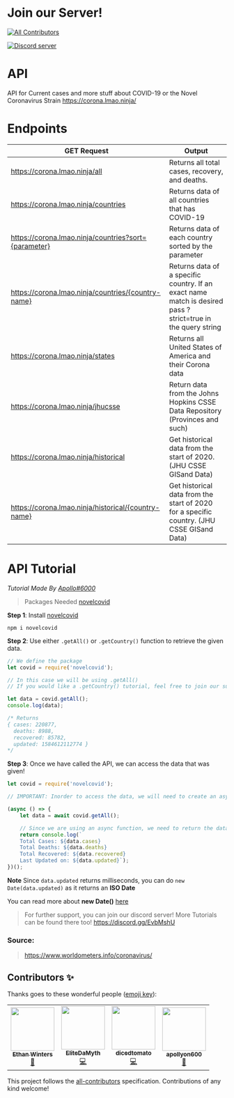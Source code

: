 # Join our Server!
<!-- ALL-CONTRIBUTORS-BADGE:START - Do not remove or modify this section -->
[![All Contributors](https://img.shields.io/badge/all_contributors-4-orange.svg?style=flat-square)](#contributors-)
<!-- ALL-CONTRIBUTORS-BADGE:END -->
[![Discord server](https://discordapp.com/api/guilds/689535536934813823/embed.png?style=banner4)](https://discord.gg/EvbMshU)

# API
API for Current cases and more stuff about COVID-19 or the Novel Coronavirus Strain
https://corona.lmao.ninja/

# Endpoints
|  GET Request  | Output  |
| ------------ | ------------ |
|  https://corona.lmao.ninja/all | Returns all total cases, recovery, and deaths. |
|  https://corona.lmao.ninja/countries | Returns data of all countries that has COVID-19 |
|  https://corona.lmao.ninja/countries?sort={parameter} | Returns data of each country sorted by the parameter |
|  https://corona.lmao.ninja/countries/{country-name} | Returns data of a specific country. If an exact name match is desired pass ?strict=true in the query string |
|  https://corona.lmao.ninja/states | Returns all United States of America and their Corona data |
|  https://corona.lmao.ninja/jhucsse | Return data from the Johns Hopkins CSSE Data Repository (Provinces and such) |
| https://corona.lmao.ninja/historical | Get historical data from the start of 2020. (JHU CSSE GISand Data) |
| https://corona.lmao.ninja/historical/{country-name} | Get historical data from the start of 2020 for a specific country. (JHU CSSE GISand Data) |
# API Tutorial
*Tutorial Made By [Apollo#6000](https://discord.gg/EvbMshU)*
> Packages Needed
> [novelcovid](https://www.npmjs.com/package/novelcovid)

**Step 1**:
Install [novelcovid](https://www.npmjs.com/package/novelcovid)
```
npm i novelcovid
```

**Step 2**:
Use either `.getAll()` or `.getCountry()` function to retrieve the given data.

```js
// We define the package
let covid = require('novelcovid');

// In this case we will be using .getAll()
// If you would like a .getCountry() tutorial, feel free to join our support server

let data = covid.getAll();
console.log(data);

/* Returns 
{ cases: 220877,
  deaths: 8988,
  recovered: 85782,
  updated: 1584612112774 }
*/
```

**Step 3**:
Once we have called the API, we can access the data that was given!
```js
let covid = require('novelcovid');

// IMPORTANT: Inorder to access the data, we will need to create an async function.

(async () => {
    let data = await covid.getAll();

    // Since we are using an async function, we need to return the data.
    return console.log(`
    Total Cases: ${data.cases}
    Total Deaths: ${data.deaths}
    Total Recovered: ${data.recovered}
    Last Updated on: ${data.updated}`);
})();
```

**Note**
Since `data.updated` returns milliseconds, you can do `new Date(data.updated)` as it returns an **ISO Date**

You can read more about **new Date()** [here](https://developer.mozilla.org/en-US/docs/Web/JavaScript/Reference/Global_Objects/Date)

> For further support, you can join our discord server! More Tutorials can be found there too!
> https://discord.gg/EvbMshU

### Source: 
> https://www.worldometers.info/coronavirus/ 

## Contributors ✨

Thanks goes to these wonderful people ([emoji key](https://allcontributors.org/docs/en/emoji-key)):

<!-- ALL-CONTRIBUTORS-LIST:START - Do not remove or modify this section -->
<!-- prettier-ignore-start -->
<!-- markdownlint-disable -->
<table>
  <tr>
    <td align="center"><a href="https://github.com/ebwinters"><img src="https://avatars0.githubusercontent.com/u/4297028?v=4" width="100px;" alt=""/><br /><sub><b>Ethan Winters</b></sub></a><br /><a href="https://github.com/NovelCOVID/API/issues?q=author%3Aebwinters" title="Bug reports">🐛</a></td>
    <td align="center"><a href="https://github.com/EliteDaMyth"><img src="https://avatars2.githubusercontent.com/u/28687771?v=4" width="100px;" alt=""/><br /><sub><b>EliteDaMyth</b></sub></a><br /><a href="https://github.com/NovelCOVID/API/commits?author=EliteDaMyth" title="Code">💻</a></td>
    <td align="center"><a href="https://github.com/dicedtomatoreal"><img src="https://avatars0.githubusercontent.com/u/35403473?v=4" width="100px;" alt=""/><br /><sub><b>dicedtomato</b></sub></a><br /><a href="https://github.com/NovelCOVID/API/commits?author=dicedtomatoreal" title="Code">💻</a></td>
    <td align="center"><a href="https://404discord.xyz/"><img src="https://avatars0.githubusercontent.com/u/41652412?v=4" width="100px;" alt=""/><br /><sub><b>apollyon600</b></sub></a><br /><a href="https://github.com/NovelCOVID/API/commits?author=apollyon600" title="Documentation">📖</a></td>
  </tr>
</table>

<!-- markdownlint-enable -->
<!-- prettier-ignore-end -->
<!-- ALL-CONTRIBUTORS-LIST:END -->

This project follows the [all-contributors](https://github.com/all-contributors/all-contributors) specification. Contributions of any kind welcome!